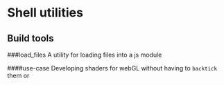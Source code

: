 Shell utilities
===============

Build tools
-----------

###load_files
A utility for loading files into a js module

####use-case 
Developing shaders for webGL without having to `backtick` them or <script> them

